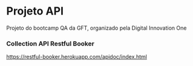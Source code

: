 # Projeto API

Projeto do bootcamp QA da GFT, organizado pela Digital Innovation One

### Collection API Restful Booker

https://restful-booker.herokuapp.com/apidoc/index.html


